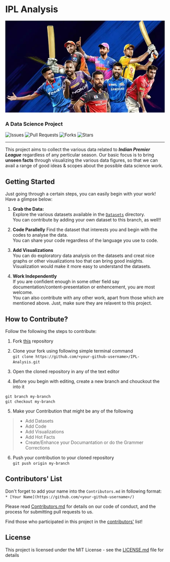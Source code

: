 # IPL Analysis  
![IPL Header](./src/img/header.png)  

### A Data Science Project  

![Issues](https://img.shields.io/github/issues/Team-thedatatribune/IPL-Analysis)
![Pull Requests](https://img.shields.io/github/issues-pr/Team-thedatatribune/IPL-Analysis)
![Forks](https://img.shields.io/github/forks/Team-thedatatribune/IPL-Analysis)
![Stars](https://img.shields.io/github/stars/Team-thedatatribune/IPL-Analysis)

---

This project aims to collect the various data related to _**Indian Premier League**_ regardless of any perticular season. Our basic focus is to bring **unseen facts** through visualizing the various data figures, so that we can avail a range of good ideas & scopes about the possible data science work.

## Getting Started

 Just going through a certain steps, you can easily begin with your work!  
 Have a glimpse below:  

 1. **Grab the Data:**  
 Explore the various datasets available in the [```Datasets```](https://github.com/Team-thedatatribune/IPL-Analysis/tree/dataset-defination) directory.  
 You can contribute by adding your own dataset to this branch, as well!!  

 2. **Code Parallelly**
 Find the dataset that interests you and begin with the codes to analyse the data.  
 You can share your code regardless of the language you use to code.  

 3. **Add Visualizations**  
 You can do exploratory data analysis on the datasets and creat nice graphs or other visualizations too that can bring good insights.  
 Visualization would make it more easy to understand the datasets.  

 4. **Work Independently**  
 If you are confident enough in some other field say documentation/content-presentation or enhencement, you are most welcome.  
 You can also contribute with any other work, apart from those which are mentioned above. Just, make sure they are relavent to this project.
  

## How to Contribute?

Follow the following the steps to contribute:  
1. Fork [this](https://github.com/Team-thedatatribune/IPL-Analysis) repository

2. Clone your fork using following simple terminal command  
```git clone https://github.com/<your-github-username>/IPL-Analysis.git```

3. Open the cloned repository in any of the text editor

4. Before you begin with editing, create a new branch and chouckout the into it
```
git branch my-branch
git checkout my-branch
```

5. Make your Contribution that might be any of the following  
> * Add Datasets  
> * Add Code  
> * Add Visualizations  
> * Add Hot Facts  
> * Create/Enhance your Documantation or do the Grammer Corrections  
  
6. Push your contribution to your cloned repository  
```git push origin my-branch```

## Contributors' List

Don't forget to add your name into the ```Contributors.md``` in following format:  
```* [Your Name](https://github.com/<your-github-username>/)```  

Please read [Contributors.md](https://github.com/Team-thedatatribune/Contributors.md) for details on our code of conduct, and the process for submitting pull requests to us.

Find those who participated in this project in the [contributors'](https://github.com/your/project/contributors) list!

## License

This project is licensed under the MIT License - see the [LICENSE.md](LICENSE.md) file for details
